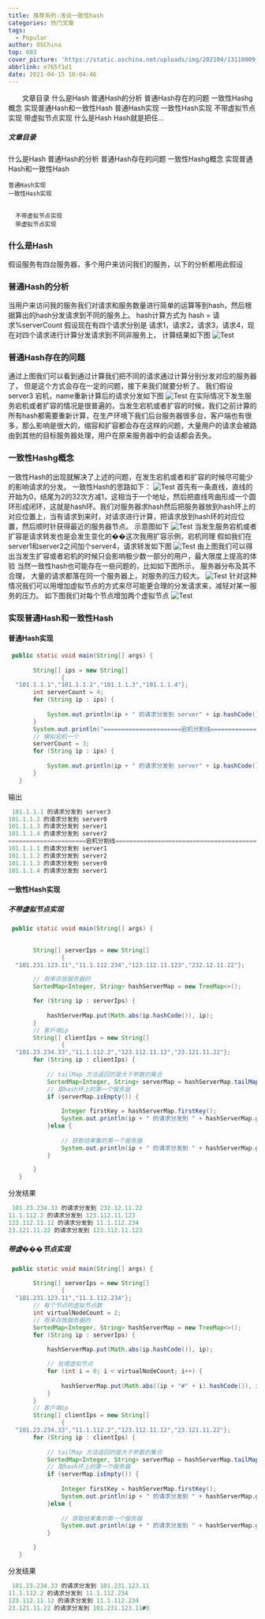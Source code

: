 ```yaml
---
title: 推荐系列-浅谈一致性hash
categories: 热门文章
tags:
  - Popular
author: OSChina
top: 603
cover_picture: 'https://static.oschina.net/uploads/img/202104/13110009_LCi7.png'
abbrlink: e765f1d1
date: 2021-04-15 10:04:46
---
```


&emsp;&emsp;文章目录 什么是Hash 普通Hash的分析 普通Hash存在的问题 一致性Hashg概念 实现普通Hash和一致性Hash 普通Hash实现 一致性Hash实现 不带虚拟节点实现 带虚拟节点实现 什么是Hash Hash就是把任...
<!-- more -->

                                                                                                                                                                                         
 
  
 ##### 文章目录 
  
  什么是Hash 
  普通Hash的分析 
  普通Hash存在的问题 
  一致性Hashg概念 
  实现普通Hash和一致性Hash 
   
    
    普通Hash实现 
    一致性Hash实现 
     
      
      不带虚拟节点实现 
      带虚拟节点实现 
       
     
  
 
 
 
### 什么是Hash 
 
假设服务有四台服务器，多个用户来访问我们的服务，以下的分析都用此假设 
 
### 普通Hash的分析 
当用户来访问我的服务我们对请求和服务数量进行简单的运算等到hash，然后根据算出的hash分发请求到不同的服务上。 hash计算方式为 hash = 请求%serverCount 假设现在有四个请求分别是 请求1，请求2，请求3，请求4，现在对四个请求进行计算分发请求到不同非服务上， 计算结果如下图 ![Test](https://static.oschina.net/uploads/img/202104/13110009_LCi7.png  '浅谈一致性hash') 
 
### 普通Hash存在的问题 
通过上图我们可以看到通过计算我们把不同的请求通过计算分别分发对应的服务器了， 但是这个方式会存在一定的问题，接下来我们就要分析了。 我们假设server3 宕机，name重新计算后的请求分发如下图 ![Test](https://static.oschina.net/uploads/img/202104/13110009_LCi7.png  '浅谈一致性hash') 在实际情况下发生服务宕机或者扩容的情况是很普遍的，当发生宕机或者扩容的时候，我们之前计算的所有hash都需要重新计算，在生产环境下我们后台服务器很多台，客户端也有很多，那么影响是很⼤的，缩容和扩容都会存在这样的问题，⼤量⽤户的请求会被路由到其他的⽬标服务器处理，⽤户在原来服务器中的会话都会丢失。 
 
### 一致性Hashg概念 
一致性Hash的出现就解决了上述的问题，在发生宕机或者和扩容的时候尽可能少的影响请求的分发。 
一致性Hash的思路如下： ![Test](https://static.oschina.net/uploads/img/202104/13110009_LCi7.png  '浅谈一致性hash') 首先有一条直线，直线的开始为0，结尾为2的32次方减1，这相当于一个地址，然后把直线弯曲形成一个圆环形成闭环，这就是hash环。我们对服务器求hash然后把服务器放到hash环上的对应位置上，当有请求到来时，对请求进行计算，把请求放到hash环的对应位置，然后顺时针获得最近的服务器节点。 示意图如下 ![Test](https://static.oschina.net/uploads/img/202104/13110009_LCi7.png  '浅谈一致性hash') 当发生服务宕机或者扩容是请求转发也是会发生变化的��这次我用扩容示例，宕机同理 假如我们在server1和server2之间加个server4，请求转发如下图 ![Test](https://static.oschina.net/uploads/img/202104/13110009_LCi7.png  '浅谈一致性hash') 由上图我们可以得出当发生扩容或者宕机的时候只会影响极少数一部分的用户，最大限度上提高的体验 
当然一致性hash也可能存在一些问题的，比如如下图所示， 服务器分布及其不合理， 大量的请求都落在同一个服务器上，对服务的压力较大。 ![Test](https://static.oschina.net/uploads/img/202104/13110009_LCi7.png  '浅谈一致性hash') 针对这种情况我们可以用增加虚拟节点的方式来尽可能更合理的分发请求来，减轻对某一服务的压力。 如下图我们对每个节点增加两个虚拟节点 ![Test](https://static.oschina.net/uploads/img/202104/13110009_LCi7.png  '浅谈一致性hash') 
 
### 实现普通Hash和一致性Hash 
 
#### 普通Hash实现 
 
 ```java 
  public static void main(String[] args) {
   
        String[] ips = new String[]
                {
   "101.1.1.1","101.1.1.2","101.1.1.3","101.1.1.4"};
        int serverCount = 4;
        for (String ip : ips) {
   
            System.out.println(ip + " 的请求分发到 server" + ip.hashCode()%serverCount);
        }
        System.out.println("======================宕机分割线==========================================");
        // 模拟宕机一个
        serverCount = 3;
        for (String ip : ips) {
   
            System.out.println(ip + " 的请求分发到 server" + ip.hashCode()%serverCount);
        }
    }
  ``` 
  
输出 
 
 ```java 
  101.1.1.1 的请求分发到 server3
101.1.1.2 的请求分发到 server0
101.1.1.3 的请求分发到 server1
101.1.1.4 的请求分发到 server2
======================宕机分割线==========================================
101.1.1.1 的请求分发到 server1
101.1.1.2 的请求分发到 server2
101.1.1.3 的请求分发到 server0
101.1.1.4 的请求分发到 server1
  ``` 
  
 
#### 一致性Hash实现 
 
##### 不带虚拟节点实现 
 
 ```java 
  public static void main(String[] args) {
   

        String[] serverIps = new String[]
                {
   "101.231.123.11","11.1.112.234","123.112.11.123","232.12.11.22"};

        // 用来存放服务器的
        SortedMap<Integer, String> hashServerMap = new TreeMap<>();

        for (String ip : serverIps) {
   
            hashServerMap.put(Math.abs(ip.hashCode()), ip);
        }
        // 客戶端ip
        String[] clientIps = new String[]
                {
   "101.23.234.33","11.1.112.2","123.112.11.12","23.121.11.22"};
        for (String ip : clientIps) {
   
            // tailMap 方法返回的是大于参数的集合
            SortedMap<Integer, String> serverMap = hashServerMap.tailMap(Math.abs(ip.hashCode()));
            // 取hash环上的第一个服务器
            if (serverMap.isEmpty()) {
   
                Integer firstKey = hashServerMap.firstKey();
                System.out.println(ip + " 的请求分发到 " + hashServerMap.get(firstKey));
            }else {
   
                // 获取结果集的第一个服务器
                System.out.println(ip + " 的请求分发到 " + hashServerMap.get(serverMap.firstKey()));
            }

        }
    }
  ``` 
  
分发结果 
 
 ```java 
  101.23.234.33 的请求分发到 232.12.11.22
11.1.112.2 的请求分发到 123.112.11.123
123.112.11.12 的请求分发到 11.1.112.234
23.121.11.22 的请求分发到 123.112.11.123
  ``` 
  
 
##### 带虚���节点实现 
 
 ```java 
  public static void main(String[] args) {
   
        String[] serverIps = new String[]
                {
   "101.231.123.11","11.1.112.234"};
        // 每个节点的虚拟节点数
        int virtualNodeCount = 2;
        // 用来存放服务器的
        SortedMap<Integer, String> hashServerMap = new TreeMap<>();
        for (String ip : serverIps) {
   
            hashServerMap.put(Math.abs(ip.hashCode()), ip);

            // 处理虚拟节点
            for (int i = 0; i < virtualNodeCount; i++) {
   
                hashServerMap.put(Math.abs((ip + "#" + i).hashCode()), ip + "#" + i);
            }
        }
        // 客戶端ip
        String[] clientIps = new String[]
                {
   "101.23.234.33","11.1.112.2","123.112.11.12","23.121.11.22"};
        for (String ip : clientIps) {
   
            // tailMap 方法返回的是大于参数的集合
            SortedMap<Integer, String> serverMap = hashServerMap.tailMap(Math.abs(ip.hashCode()));
            // 取hash环上的第一个服务器
            if (serverMap.isEmpty()) {
   
                Integer firstKey = hashServerMap.firstKey();
                System.out.println(ip + " 的请求分发到 " + hashServerMap.get(firstKey));
            }else {
   
                // 获取结果集的第一个服务器
                System.out.println(ip + " 的请求分发到 " + hashServerMap.get(serverMap.firstKey()));
            }

        }
    }
  ``` 
  
分发结果 
 
 ```java 
  101.23.234.33 的请求分发到 101.231.123.11
11.1.112.2 的请求分发到 11.1.112.234
123.112.11.12 的请求分发到 11.1.112.234
23.121.11.22 的请求分发到 101.231.123.11#0
  ``` 
 
                                        